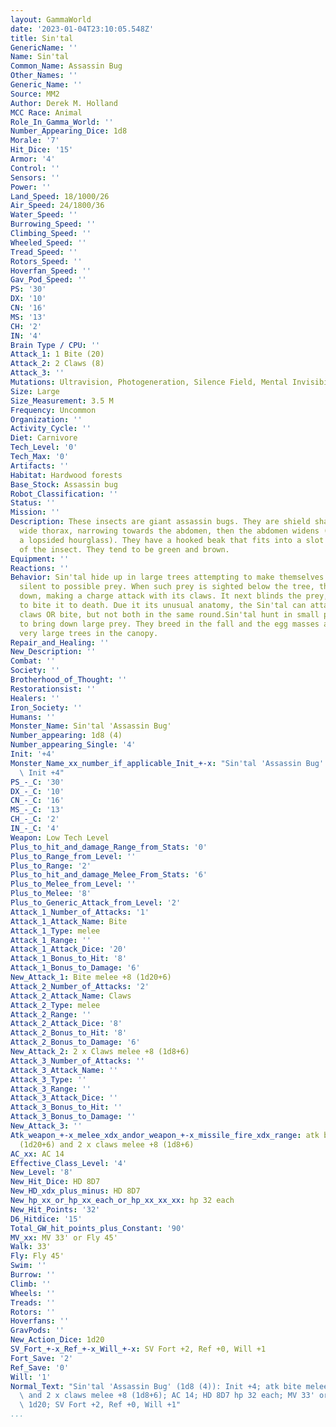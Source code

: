 ```yaml
---
layout: GammaWorld
date: '2023-01-04T23:10:05.548Z'
title: Sin'tal
GenericName: ''
Name: Sin'tal
Common_Name: Assassin Bug
Other_Names: ''
Generic_Name: ''
Source: MM2
Author: Derek M. Holland
MCC Race: Animal
Role_In_Gamma_World: ''
Number_Appearing_Dice: 1d8
Morale: '7'
Hit_Dice: '15'
Armor: '4'
Control: ''
Sensors: ''
Power: ''
Land_Speed: 18/1000/26
Air_Speed: 24/1800/36
Water_Speed: ''
Burrowing_Speed: ''
Climbing_Speed: ''
Wheeled_Speed: ''
Tread_Speed: ''
Rotors_Speed: ''
Hoverfan_Speed: ''
Gav_Pod_Speed: ''
PS: '30'
DX: '10'
CN: '16'
MS: '13'
CH: '2'
IN: '4'
Brain Type / CPU: ''
Attack_1: 1 Bite (20)
Attack_2: 2 Claws (8)
Attack_3: ''
Mutations: Ultravision, Photogeneration, Silence Field, Mental Invisibility
Size: Large
Size_Measurement: 3.5 M
Frequency: Uncommon
Organization: ''
Activity_Cycle: ''
Diet: Carnivore
Tech_Level: '0'
Tech_Max: '0'
Artifacts: ''
Habitat: Hardwood forests
Base_Stock: Assassin bug
Robot_Classification: ''
Status: ''
Mission: ''
Description: These insects are giant assassin bugs. They are shield shaped with a
  wide thorax, narrowing towards the abdomen, then the abdomen widens (sort of like
  a lopsided hourglass). They have a hooked beak that fits into a slot on the underside
  of the insect. They tend to be green and brown.
Equipment: ''
Reactions: ''
Behavior: Sin'tal hide up in large trees attempting to make themselves invisible and
  silent to possible prey. When such prey is sighted below the tree, the Sin'tal jumps
  down, making a charge attack with its claws. It next blinds the prey, and attempts
  to bite it to death. Due it its unusual anatomy, the Sin'tal can attack with its
  claws OR bite, but not both in the same round.Sin'tal hunt in small packs in order
  to bring down large prey. They breed in the fall and the egg masses are layed on
  very large trees in the canopy.
Repair_and_Healing: ''
New_Description: ''
Combat: ''
Society: ''
Brotherhood_of_Thought: ''
Restorationsist: ''
Healers: ''
Iron_Society: ''
Humans: ''
Monster_Name: Sin'tal 'Assassin Bug'
Number_appearing: 1d8 (4)
Number_appearing_Single: '4'
Init: '+4'
Monster_Name_xx_number_if_applicable_Init_+-x: "Sin'tal 'Assassin Bug' (1d8 (4)):\
  \ Init +4"
PS_-_C: '30'
DX_-_C: '10'
CN_-_C: '16'
MS_-_C: '13'
CH_-_C: '2'
IN_-_C: '4'
Weapon: Low Tech Level
Plus_to_hit_and_damage_Range_from_Stats: '0'
Plus_to_Range_from_Level: ''
Plus_to_Range: '2'
Plus_to_hit_and_damage_Melee_From_Stats: '6'
Plus_to_Melee_from_Level: ''
Plus_to_Melee: '8'
Plus_to_Generic_Attack_from_Level: '2'
Attack_1_Number_of_Attacks: '1'
Attack_1_Attack_Name: Bite
Attack_1_Type: melee
Attack_1_Range: ''
Attack_1_Attack_Dice: '20'
Attack_1_Bonus_to_Hit: '8'
Attack_1_Bonus_to_Damage: '6'
New_Attack_1: Bite melee +8 (1d20+6)
Attack_2_Number_of_Attacks: '2'
Attack_2_Attack_Name: Claws
Attack_2_Type: melee
Attack_2_Range: ''
Attack_2_Attack_Dice: '8'
Attack_2_Bonus_to_Hit: '8'
Attack_2_Bonus_to_Damage: '6'
New_Attack_2: 2 x Claws melee +8 (1d8+6)
Attack_3_Number_of_Attacks: ''
Attack_3_Attack_Name: ''
Attack_3_Type: ''
Attack_3_Range: ''
Attack_3_Attack_Dice: ''
Attack_3_Bonus_to_Hit: ''
Attack_3_Bonus_to_Damage: ''
New_Attack_3: ''
Atk_weapon_+-x_melee_xdx_andor_weapon_+-x_missile_fire_xdx_range: atk bite melee +8
  (1d20+6) and 2 x claws melee +8 (1d8+6)
AC_xx: AC 14
Effective_Class_Level: '4'
New_Level: '8'
New_Hit_Dice: HD 8D7
New_HD_xdx_plus_minus: HD 8D7
New_hp_xx_or_hp_xx_each_or_hp_xx_xx_xx: hp 32 each
New_Hit_Points: '32'
D6_Hitdice: '15'
Total_GW_hit_points_plus_Constant: '90'
MV_xx: MV 33' or Fly 45'
Walk: 33'
Fly: Fly 45'
Swim: ''
Burrow: ''
Climb: ''
Wheels: ''
Treads: ''
Rotors: ''
Hoverfans: ''
GravPods: ''
New_Action_Dice: 1d20
SV_Fort_+-x_Ref_+-x_Will_+-x: SV Fort +2, Ref +0, Will +1
Fort_Save: '2'
Ref_Save: '0'
Will: '1'
Normal_Text: "Sin'tal 'Assassin Bug' (1d8 (4)): Init +4; atk bite melee +8 (1d20+6)\
  \ and 2 x claws melee +8 (1d8+6); AC 14; HD 8D7 hp 32 each; MV 33' or Fly 45' ;\
  \ 1d20; SV Fort +2, Ref +0, Will +1"
...
```

